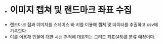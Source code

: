 - # 이미지 캡쳐 및 랜드마크 좌표 수집
- 랜드마크 점과 이미지를 스페이스 바 키를 이용해 캡쳐 및 데이터를 추출하고 csv에 기록한다
- 이를 이용해 인물에 대한 시선 추적에 대응되는 그리드 좌표(45)를 분류 예정이다.
